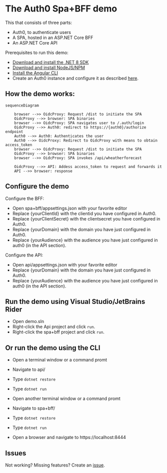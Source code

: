 # The Auth0 Spa+BFF demo

This that consists of three parts:

- Auth0, to authenticate users
- A SPA, hosted in an ASP.NET Core BFF
- An ASP.NET Core API

Prerequisites to run this demo:
- [Download and install the .NET 8 SDK](https://dotnet.microsoft.com/en-us/download)
- [Download and install NodeJS/NPM](https://nodejs.org/en/download)
- [Install the Angular CLI](https://angular.io/cli)
- Create an Auth0 instance and configure it as described [here](readme-auth0.md).

## How the demo works:
```mermaid
sequenceDiagram

    browser -->> OidcProxy: Request /dist to initiate the SPA
    OidcProxy -->> browser: SPA binaries
    browser -->> OidcProxy: SPA navigates user to /.auth/login
    OidcProxy -->> Auth0: redirect to https://{auth0}/authorize endpoint
    Auth0 -->> Auth0: Authenticates the user
    Auth0 -->> OidcProxy: Redirect to OidcProxy with means to obtain access_token
    browser -->> OidcProxy: Request /dist to initiate the SPA
    OidcProxy -->> browser: SPA binaries
    browser -->> OidcProxy: SPA invokes /api/wheatherforecast

    OidcProxy -->> API: Addess access_token to request and forwards it
    API -->> browser: response
```

## Configure the demo

Configure the BFF:
* Open spa+bff/appsettings.json with your favorite editor
* Replace {yourClientId} with the clientid you have configured in Auth0.
* Replace {yourClientSecret} with the clientsecret you have configured in Auth0.
* Replace {yourDomain} with the domain you have just configured in Auth0.
* Replace {yourAudience} with the audience you have just configured in auth0 (in the API section).

Configure the API:
* Open api/appsettings.json with your favorite editor
* Replace {yourDomain} with the domain you have just configured in Auth0.
* Replace {yourAudience} with the audience you have just configured in auth0 (in the API section).

## Run the demo using Visual Studio/JetBrains Rider

* Open demo.sln
* Right-click the Api project and click `run`.
* Right-click the spa+bff project and click `run`.

## Or run the demo using the CLI

* Open a terminal window or a command promt
* Navigate to api/
* Type `dotnet restore`
* Type `dotnet run`

* Open another terminal window or a command promt
* Navigate to spa+bff/
* Type `dotnet restore`
* Type `dotnet run`

* Open a browser and navigate to https://localhost:8444

## Issues

Not working? Missing features? Create an [issue](https://github.com/oidcproxydotnet/oidcproxy.net/issues).